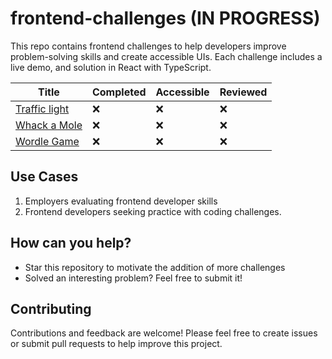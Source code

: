 # frontend-challenges (IN PROGRESS)

This repo contains frontend challenges to help developers improve problem-solving skills and create accessible UIs. Each challenge includes a live demo, and solution in React with TypeScript.

| Title                            | Completed | Accessible | Reviewed |
| -------------------------------- | --------- | ---------- | -------- |
| [Traffic light](./traffic-light/) | ❌        | ❌         | ❌       |
| [Whack a Mole](/whack-a-mole)    | ❌        | ❌         | ❌       |
| [Wordle Game](/wordle-game)      | ❌        | ❌         | ❌       |

## Use Cases

1. Employers evaluating frontend developer skills
2. Frontend developers seeking practice with coding challenges.

## How can you help?

- Star this repository to motivate the addition of more challenges
- Solved an interesting problem? Feel free to submit it!

## Contributing

Contributions and feedback are welcome! Please feel free to create issues or submit pull requests to help improve this project.
